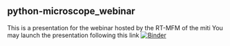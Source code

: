 ## python-microscope_webinar
This is a presentation for the webinar hosted by the RT-MFM of the miti
You may launch the presentation following this link
[![Binder](https://mybinder.org/badge_logo.svg)](https://mybinder.org/v2/gh/juliomateoslangerak/python-microscope_webinar/HEAD)
